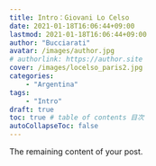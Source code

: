 ```yaml
---
title: Intro：Giovani Lo Celso 
date: 2021-01-18T16:06:44+09:00
lastmod: 2021-01-18T16:06:44+09:00
author: "Bucciarati"
avatar: /images/author.jpg
# authorlink: https://author.site
cover: /images/locelso_paris2.jpg
categories:
    - "Argentina"
tags: 
    - "Intro"
draft: true
toc: true # table of contents 目次
autoCollapseToc: false
---
```



<!--more-->

The remaining content of your post.
